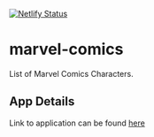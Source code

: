 [![Netlify Status](https://api.netlify.com/api/v1/badges/6ee9650f-bb97-4754-adb4-ae710f2ad945/deploy-status)](https://app.netlify.com/sites/thirsty-williams-a8f173/deploys)

# marvel-comics

List of Marvel Comics Characters.

## App Details

Link to application can be found <a href="https://marvel-comic-characters.netlify.com/">here</a>
